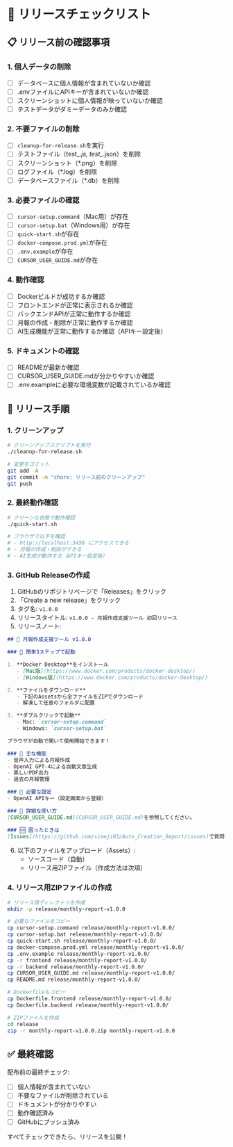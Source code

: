 # 🚀 リリースチェックリスト

## 📋 リリース前の確認事項

### 1. 個人データの削除
- [ ] データベースに個人情報が含まれていないか確認
- [ ] .envファイルにAPIキーが含まれていないか確認
- [ ] スクリーンショットに個人情報が映っていないか確認
- [ ] テストデータがダミーデータのみか確認

### 2. 不要ファイルの削除
- [ ] `cleanup-for-release.sh`を実行
- [ ] テストファイル（test_*.js, test_*.json）を削除
- [ ] スクリーンショット（*.png）を削除
- [ ] ログファイル（*.log）を削除
- [ ] データベースファイル（*.db）を削除

### 3. 必要ファイルの確認
- [ ] `cursor-setup.command`（Mac用）が存在
- [ ] `cursor-setup.bat`（Windows用）が存在
- [ ] `quick-start.sh`が存在
- [ ] `docker-compose.prod.yml`が存在
- [ ] `.env.example`が存在
- [ ] `CURSOR_USER_GUIDE.md`が存在

### 4. 動作確認
- [ ] Dockerビルドが成功するか確認
- [ ] フロントエンドが正常に表示されるか確認
- [ ] バックエンドAPIが正常に動作するか確認
- [ ] 月報の作成・削除が正常に動作するか確認
- [ ] AI生成機能が正常に動作するか確認（APIキー設定後）

### 5. ドキュメントの確認
- [ ] READMEが最新か確認
- [ ] CURSOR_USER_GUIDE.mdが分かりやすいか確認
- [ ] .env.exampleに必要な環境変数が記載されているか確認

## 🎯 リリース手順

### 1. クリーンアップ
```bash
# クリーンアップスクリプトを実行
./cleanup-for-release.sh

# 変更をコミット
git add -A
git commit -m "chore: リリース前のクリーンアップ"
git push
```

### 2. 最終動作確認
```bash
# クリーンな状態で動作確認
./quick-start.sh

# ブラウザで以下を確認
# - http://localhost:3456 にアクセスできる
# - 月報の作成・削除ができる
# - AI生成が動作する（APIキー設定後）
```

### 3. GitHub Releaseの作成

1. GitHubのリポジトリページで「Releases」をクリック
2. 「Create a new release」をクリック
3. タグ名: `v1.0.0`
4. リリースタイトル: `v1.0.0 - 月報作成支援ツール 初回リリース`
5. リリースノート:
```markdown
## 🎉 月報作成支援ツール v1.0.0

### 🚀 簡単3ステップで起動

1. **Docker Desktop**をインストール
   - [Mac版](https://www.docker.com/products/docker-desktop/)
   - [Windows版](https://www.docker.com/products/docker-desktop/)

2. **ファイルをダウンロード**
   - 下記のAssetsから全ファイルをZIPでダウンロード
   - 解凍して任意のフォルダに配置

3. **ダブルクリックで起動**
   - Mac: `cursor-setup.command`
   - Windows: `cursor-setup.bat`

ブラウザが自動で開いて使用開始できます！

### 📝 主な機能
- 音声入力による月報作成
- OpenAI GPT-4による自動文章生成
- 美しいPDF出力
- 過去の月報管理

### 🔧 必要な設定
- OpenAI APIキー（設定画面から登録）

### 📖 詳細な使い方
[CURSOR_USER_GUIDE.md](CURSOR_USER_GUIDE.md)を参照してください。

### 🆘 困ったときは
[Issues](https://github.com/simeji03/Auto_Creation_Report/issues)で質問してください。
```

6. 以下のファイルをアップロード（Assets）:
   - ソースコード（自動）
   - リリース用ZIPファイル（作成方法は次項）

### 4. リリース用ZIPファイルの作成

```bash
# リリース用ディレクトリを作成
mkdir -p release/monthly-report-v1.0.0

# 必要なファイルをコピー
cp cursor-setup.command release/monthly-report-v1.0.0/
cp cursor-setup.bat release/monthly-report-v1.0.0/
cp quick-start.sh release/monthly-report-v1.0.0/
cp docker-compose.prod.yml release/monthly-report-v1.0.0/
cp .env.example release/monthly-report-v1.0.0/
cp -r frontend release/monthly-report-v1.0.0/
cp -r backend release/monthly-report-v1.0.0/
cp CURSOR_USER_GUIDE.md release/monthly-report-v1.0.0/
cp README.md release/monthly-report-v1.0.0/

# Dockerfileもコピー
cp Dockerfile.frontend release/monthly-report-v1.0.0/
cp Dockerfile.backend release/monthly-report-v1.0.0/

# ZIPファイルを作成
cd release
zip -r monthly-report-v1.0.0.zip monthly-report-v1.0.0
```

## ✅ 最終確認

配布前の最終チェック:
- [ ] 個人情報が含まれていない
- [ ] 不要なファイルが削除されている
- [ ] ドキュメントが分かりやすい
- [ ] 動作確認済み
- [ ] GitHubにプッシュ済み

すべてチェックできたら、リリースを公開！